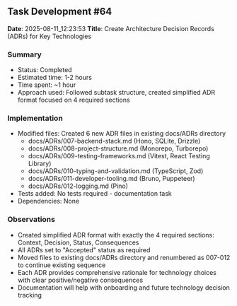 ## Task Development #64
**Date**: 2025-08-11_12:23:53
**Title**: Create Architecture Decision Records (ADRs) for Key Technologies

### Summary
- Status: Completed
- Estimated time: 1-2 hours
- Time spent: ~1 hour
- Approach used: Followed subtask structure, created simplified ADR format focused on 4 required sections

### Implementation
- Modified files: Created 6 new ADR files in existing docs/ADRs directory
  - docs/ADRs/007-backend-stack.md (Hono, SQLite, Drizzle)
  - docs/ADRs/008-project-structure.md (Monorepo, Turborepo)
  - docs/ADRs/009-testing-frameworks.md (Vitest, React Testing Library)
  - docs/ADRs/010-typing-and-validation.md (TypeScript, Zod)
  - docs/ADRs/011-developer-tooling.md (Bruno, Puppeteer)
  - docs/ADRs/012-logging.md (Pino)
- Tests added: No tests required - documentation task
- Dependencies: None

### Observations
- Created simplified ADR format with exactly the 4 required sections: Context, Decision, Status, Consequences
- All ADRs set to "Accepted" status as required
- Moved files to existing docs/ADRs directory and renumbered as 007-012 to continue existing sequence
- Each ADR provides comprehensive rationale for technology choices with clear positive/negative consequences
- Documentation will help with onboarding and future technology decision tracking